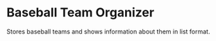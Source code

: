 Baseball Team Organizer
=======================

Stores baseball teams and shows information about them in list format.

